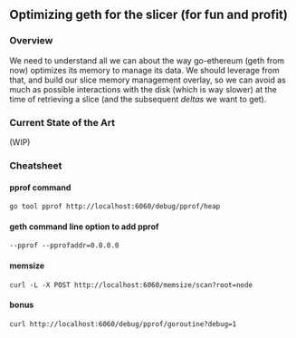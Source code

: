 ## Optimizing geth for the slicer (for fun and profit)

### Overview

We need to understand all we can about the way go-ethereum (geth from now)
optimizes its memory to manage its data. We should leverage from that,
and build our slice memory management overlay, so we can avoid as much
as possible interactions with the disk (which is way slower) at the time of
retrieving a slice (and the subsequent _deltas_ we want to get).

### Current State of the Art

(WIP)

### Cheatsheet

#### pprof command

	go tool pprof http://localhost:6060/debug/pprof/heap

#### geth command line option to add pprof

	--pprof --pprofaddr=0.0.0.0

#### memsize

	curl -L -X POST http://localhost:6060/memsize/scan?root=node

#### bonus

	curl http://localhost:6060/debug/pprof/goroutine?debug=1